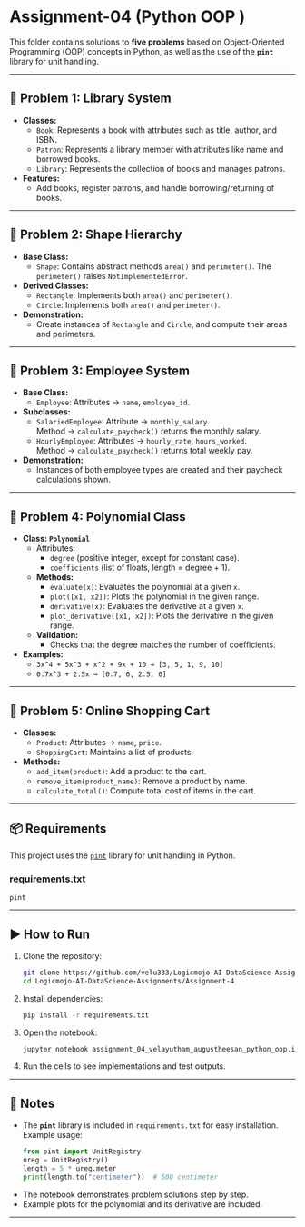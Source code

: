 # Assignment-04 (Python OOP )

This folder contains solutions to **five problems** based on Object-Oriented Programming (OOP) concepts in Python, as well as the use of the **`pint`** library for unit handling.

---

## 📌 Problem 1: Library System
- **Classes:**
  - `Book`: Represents a book with attributes such as title, author, and ISBN.
  - `Patron`: Represents a library member with attributes like name and borrowed books.
  - `Library`: Represents the collection of books and manages patrons.
- **Features:**
  - Add books, register patrons, and handle borrowing/returning of books.

---

## 📌 Problem 2: Shape Hierarchy
- **Base Class:**
  - `Shape`: Contains abstract methods `area()` and `perimeter()`. The `perimeter()` raises `NotImplementedError`.
- **Derived Classes:**
  - `Rectangle`: Implements both `area()` and `perimeter()`.
  - `Circle`: Implements both `area()` and `perimeter()`.
- **Demonstration:**
  - Create instances of `Rectangle` and `Circle`, and compute their areas and perimeters.

---

## 📌 Problem 3: Employee System
- **Base Class:**
  - `Employee`: Attributes → `name`, `employee_id`.
- **Subclasses:**
  - `SalariedEmployee`: Attribute → `monthly_salary`.  
    Method → `calculate_paycheck()` returns the monthly salary.
  - `HourlyEmployee`: Attributes → `hourly_rate`, `hours_worked`.  
    Method → `calculate_paycheck()` returns total weekly pay.
- **Demonstration:**
  - Instances of both employee types are created and their paycheck calculations shown.

---

## 📌 Problem 4: Polynomial Class
- **Class: `Polynomial`**
  - Attributes:
    - `degree` (positive integer, except for constant case).
    - `coefficients` (list of floats, length = degree + 1).
  - **Methods:**
    - `evaluate(x)`: Evaluates the polynomial at a given `x`.
    - `plot([x1, x2])`: Plots the polynomial in the given range.
    - `derivative(x)`: Evaluates the derivative at a given `x`.
    - `plot_derivative([x1, x2])`: Plots the derivative in the given range.
  - **Validation:**
    - Checks that the degree matches the number of coefficients.
- **Examples:**
  - `3x^4 + 5x^3 + x^2 + 9x + 10 → [3, 5, 1, 9, 10]`
  - `0.7x^3 + 2.5x → [0.7, 0, 2.5, 0]`

---

## 📌 Problem 5: Online Shopping Cart
- **Classes:**
  - `Product`: Attributes → `name`, `price`.
  - `ShoppingCart`: Maintains a list of products.
- **Methods:**
  - `add_item(product)`: Add a product to the cart.
  - `remove_item(product_name)`: Remove a product by name.
  - `calculate_total()`: Compute total cost of items in the cart.

---

## 📦 Requirements
This project uses the [`pint`](https://pint.readthedocs.io/) library for unit handling in Python.  

### requirements.txt
```
pint
```

---

## ▶️ How to Run
1. Clone the repository:
   ```bash
   git clone https://github.com/velu333/Logicmojo-AI-DataScience-Assignments.git
   cd Logicmojo-AI-DataScience-Assignments/Assignment-4
   ```

2. Install dependencies:
   ```bash
   pip install -r requirements.txt
   ```

3. Open the notebook:
   ```bash
   jupyter notebook assignment_04_velayutham_augustheesan_python_oop.ipynb
   ```

4. Run the cells to see implementations and test outputs.

---

## 📖 Notes
- The **`pint`** library is included in `requirements.txt` for easy installation.  
  Example usage:
  ```python
  from pint import UnitRegistry
  ureg = UnitRegistry()
  length = 5 * ureg.meter
  print(length.to("centimeter"))  # 500 centimeter
  ```
- The notebook demonstrates problem solutions step by step.
- Example plots for the polynomial and its derivative are included.

---
